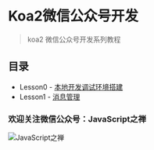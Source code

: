 # Koa2微信公众号开发

> koa2 微信公众号开发系列教程

## 目录

- Lesson0 - [本地开发调试环境搭建](https://github.com/ogilhinn/koa2-wechat/tree/master/lesson0)
- Lesson1 - [消息管理](https://github.com/ogilhinn/koa2-wechat/tree/master/lesson1)

### 欢迎关注微信公众号：JavaScript之禅

![JavaScript之禅](https://user-gold-cdn.xitu.io/2017/12/2/16014b551df70a85)




